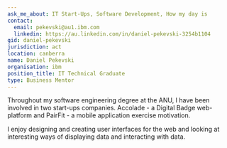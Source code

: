```yaml
---
ask_me_about: IT Start-Ups, Software Development, How my day is
contact:
  email: pekevski@au1.ibm.com
  linkedin: https://au.linkedin.com/in/daniel-pekevski-3254b1104
gid: daniel-pekevski
jurisdiction: act
location: canberra
name: Daniel Pekevski
organisation: ibm
position_title: IT Technical Graduate
type: Business Mentor
---
```


Throughout my software engineering degree at the ANU, I have been involved in two start-ups companies. Accolade - a Digital Badge web-platform and PairFit - a mobile application exercise motivation.

I enjoy designing and creating user interfaces for the web and looking at interesting ways of displaying data and interacting with data.